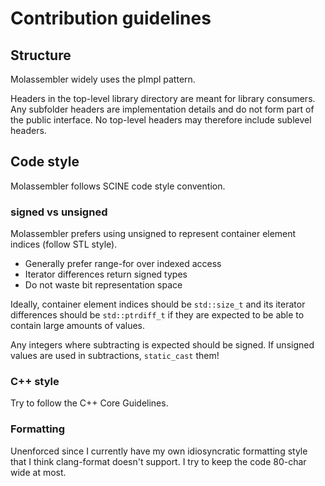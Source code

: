 # Contribution guidelines

## Structure
Molassembler widely uses the pImpl pattern.

Headers in the top-level library directory are meant for library consumers. Any
subfolder headers are implementation details and do not form part of the public
interface. No top-level headers may therefore include sublevel headers.


## Code style

Molassembler follows SCINE code style convention.

### signed vs unsigned
Molassembler prefers using unsigned to represent container element indices
(follow STL style).

- Generally prefer range-for over indexed access
- Iterator differences return signed types
- Do not waste bit representation space

Ideally, container element indices should be `std::size_t` and its iterator
differences should be `std::ptrdiff_t` if they are expected to be able to
contain large amounts of values.

Any integers where subtracting is expected should be signed. If unsigned values
are used in subtractions, `static_cast` them!

### C++ style
Try to follow the C++ Core Guidelines.

### Formatting
Unenforced since I currently have my own idiosyncratic formatting style that I
think clang-format doesn't support. I try to keep the code 80-char wide at most.
